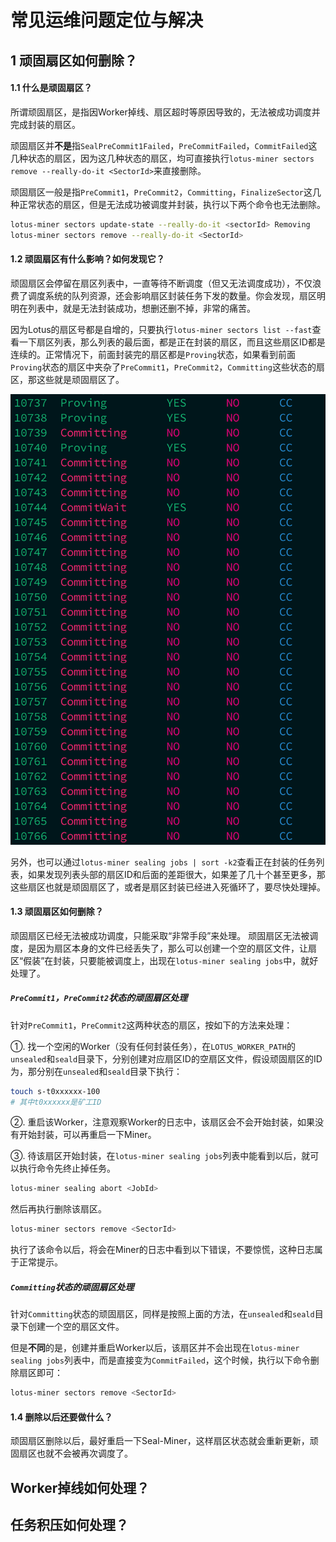 # 常见运维问题定位与解决

## 1 顽固扇区如何删除？
#### 1.1 什么是顽固扇区？
所谓顽固扇区，是指因Worker掉线、扇区超时等原因导致的，无法被成功调度并完成封装的扇区。

顽固扇区并**不是**指`SealPreCommit1Failed`，`PreCommitFailed`，`CommitFailed`这几种状态的扇区，因为这几种状态的扇区，均可直接执行`lotus-miner sectors remove --really-do-it <SectorId>`来直接删除。

顽固扇区一般是指`PreCommit1`，`PreCommit2`，`Committing`，`FinalizeSector`这几种正常状态的扇区，但是无法成功被调度并封装，执行以下两个命令也无法删除。
```sh
lotus-miner sectors update-state --really-do-it <sectorId> Removing
lotus-miner sectors remove --really-do-it <SectorId>
```

#### 1.2 顽固扇区有什么影响？如何发现它？
顽固扇区会停留在扇区列表中，一直等待不断调度（但又无法调度成功），不仅浪费了调度系统的队列资源，还会影响扇区封装任务下发的数量。你会发现，扇区明明在列表中，就是无法封装成功，想删还删不掉，非常的痛苦。

因为Lotus的扇区号都是自增的，只要执行`lotus-miner sectors list --fast`查看一下扇区列表，那么列表的最后面，都是正在封装的扇区，而且这些扇区ID都是连续的。正常情况下，前面封装完的扇区都是`Proving`状态，如果看到前面`Proving`状态的扇区中夹杂了`PreCommit1`，`PreCommit2`，`Committing`这些状态的扇区，那这些就是顽固扇区了。

<img src="../images/sectors-list.png">

另外，也可以通过`lotus-miner sealing jobs | sort -k2`查看正在封装的任务列表，如果发现列表头部的扇区ID和后面的差距很大，如果差了几十个甚至更多，那这些扇区也就是顽固扇区了，或者是扇区封装已经进入死循环了，要尽快处理掉。

#### 1.3 顽固扇区如何删除？
顽固扇区已经无法被成功调度，只能采取“非常手段”来处理。
顽固扇区无法被调度，是因为扇区本身的文件已经丢失了，那么可以创建一个空的扇区文件，让扇区“假装”在封装，只要能被调度上，出现在`lotus-miner sealing jobs`中，就好处理了。

##### `PreCommit1`，`PreCommit2`状态的顽固扇区处理
针对`PreCommit1`，`PreCommit2`这两种状态的扇区，按如下的方法来处理：

①. 找一个空闲的Worker（没有任何封装任务），在`LOTUS_WORKER_PATH`的`unsealed`和`seald`目录下，分别创建对应扇区ID的空扇区文件，假设顽固扇区的ID为，那分别在`unsealed`和`seald`目录下执行：
```sh
touch s-t0xxxxxx-100
# 其中t0xxxxxx是矿工ID
```

②. 重启该Worker，注意观察Worker的日志中，该扇区会不会开始封装，如果没有开始封装，可以再重启一下Miner。

③. 待该扇区开始封装，在`lotus-miner sealing jobs`列表中能看到以后，就可以执行命令先终止掉任务。
```sh
lotus-miner sealing abort <JobId>
```
然后再执行删除该扇区。
```sh
lotus-miner sectors remove <SectorId>
```
执行了该命令以后，将会在Miner的日志中看到以下错误，不要惊慌，这种日志属于正常提示。

##### `Committing`状态的顽固扇区处理
针对`Committing`状态的顽固扇区，同样是按照上面的方法，在`unsealed`和`seald`目录下创建一个空的扇区文件。

但是**不同**的是，创建并重启Worker以后，该扇区并不会出现在`lotus-miner sealing jobs`列表中，而是直接变为`CommitFailed`，这个时候，执行以下命令删除扇区即可：
```sh
lotus-miner sectors remove <SectorId>
```

#### 1.4 删除以后还要做什么？
顽固扇区删除以后，最好重启一下Seal-Miner，这样扇区状态就会重新更新，顽固扇区也就不会被再次调度了。

## Worker掉线如何处理？

## 任务积压如何处理？

